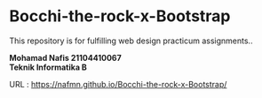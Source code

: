 # Bocchi-the-rock-x-Bootstrap
This repository is for fulfilling web design practicum assignments..


<b>Mohamad Nafis
  21104410067
  <br>
  Teknik Informatika B
  </b>
  
  URL : https://nafmn.github.io/Bocchi-the-rock-x-Bootstrap/
